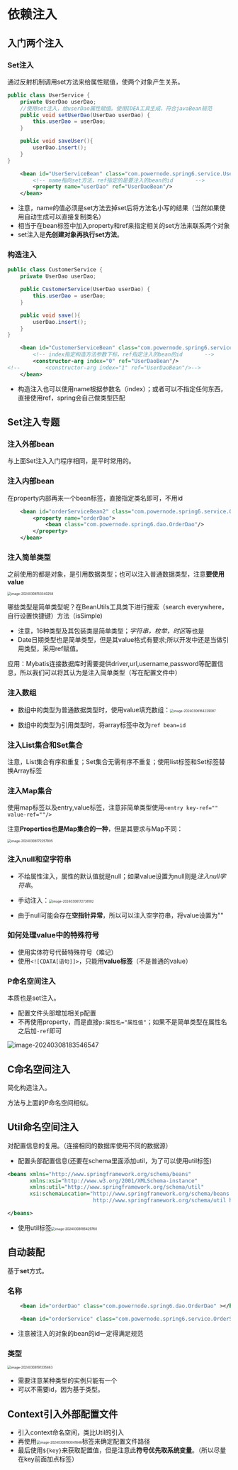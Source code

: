 # 依赖注入

## 入门两个注入

### Set注入

通过反射机制调用set方法来给属性赋值，使两个对象产生关系。

```java
public class UserService {
    private UserDao userDao;
    //使用set注入，给userDao属性赋值。使用IDEA工具生成，符合javaBean规范
    public void setUserDao(UserDao userDao) {
        this.userDao = userDao;
    }

    public void saveUser(){
        userDao.insert();
    }
}
```

```xml
    <bean id="UserServiceBean" class="com.powernode.spring6.service.UserService">
        <!-- name指向set方法，ref指定的是要注入的bean的id       -->
        <property name="userDao" ref="UserDaoBean"/>
    </bean>
```

- 注意，name的值必须是set方法去掉set后将方法名小写的结果（当然如果使用自动生成可以直接复制类名）
- 相当于在bean标签中加入property和ref来指定相关的set方法来联系两个对象
- set注入是**先创建对象再执行set方法**。

### 构造注入

```java
public class CustomerService {
    private UserDao userDao;

    public CustomerService(UserDao userDao) {
        this.userDao = userDao;
    }

    public void save(){
        userDao.insert();
    }
}
```

```xml
    <bean id="CustomerServiceBean" class="com.powernode.spring6.service.CustomerService">
        <!-- index指定构造方法参数下标，ref指定注入的bean的id       -->
        <constructor-arg index="0" ref="UserDaoBean"/>
<!--        <constructor-arg index="1" ref="UserDaoBean"/>-->
    </bean>
```

- 构造注入也可以使用name根据参数名（index）；或者可以不指定任何东西，直接使用ref，spring会自己做类型匹配

## Set注入专题

### 注入外部bean

与上面Set注入入门程序相同，是平时常用的。

### 注入内部bean

在property内部再来一个bean标签，直接指定类名即可，不用id

```xml
    <bean id="orderServiceBean2" class="com.powernode.spring6.service.OrderService">
        <property name="orderDao">
            <bean class="com.powernode.spring6.dao.OrderDao"/>
        </property>
    </bean>
```

### 注入简单类型

之前使用的都是对象，是引用数据类型；也可以注入普通数据类型，注意**要使用value**

<img src="../Pic/image-20240306153340258.png" alt="image-20240306153340258" style="zoom:50%;" />

哪些类型是简单类型呢？在BeanUtils工具类下进行搜索（search everywhere，自行设置快捷键）方法（isSimple)

- 注意，16种类型及其包装类是简单类型；*字符串，枚举，时区*等也是
- Date日期类型也是简单类型，但是其value格式有要求;所以开发中还是当做引用类型，采用ref赋值。

应用：Mybatis连接数据库时需要提供driver,url,username,password等配置信息，所以我们可以将其认为是注入简单类型（写在配置文件中）

### 注入数组

- 数组中的类型为普通数据类型时，使用value填充数组：<img src="../Pic/image-20240306164229087.png" alt="image-20240306164229087" style="zoom:50%;" />

- 数组中的类型为引用类型时，将array标签中改为`ref bean=id`

### 注入List集合和Set集合

注意，List集合有序和重复；Set集合无需有序不重复；使用list标签和Set标签替换Array标签

### 注入Map集合

使用map标签以及entry,value标签，注意非简单类型使用`<entry key-ref="" value-ref=""/>`

注意**Properties也是Map集合的一种**，但是其要求与Map不同：

<img src="../Pic/image-20240306172257905.png" alt="image-20240306172257905" style="zoom:50%;" />

### 注入null和空字符串

- 不给属性注入，属性的默认值就是null；如果value设置为null则是*注入null字符串*。
- 手动注入：<img src="../Pic/image-20240306172738182.png" alt="image-20240306172738182" style="zoom:50%;" />

- 由于null可能会存在**空指针异常**，所以可以注入空字符串，将value设置为""

### 如何处理value中的特殊符号

- 使用实体符号代替特殊符号（难记）
- 使用`<![CDATA[语句]]>`，只能用**value标签**（不是普通的value）

### P命名空间注入

本质也是set注入。

- 配置文件头部增加相关p配置
- 不再使用property，而是直接`p:属性名="属性值"`；如果不是简单类型在属性名之后加`-ref`即可

![image-20240308183546547](../Pic/image-20240308183546547.png)

## C命名空间注入

简化构造注入。

方法与上面的P命名空间相似。

## Util命名空间注入

对配置信息的复用。（连接相同的数据库使用不同的数据源）

- 配置头部配置信息(还要在schema里面添加util，为了可以使用util标签)

```xml
<beans xmlns="http://www.springframework.org/schema/beans"
       xmlns:xsi="http://www.w3.org/2001/XMLSchema-instance"
       xmlns:util="http://www.springframework.org/schema/util"
       xsi:schemaLocation="http://www.springframework.org/schema/beans http://www.springframework.org/schema/beans/spring-beans.xsd
                           http://www.springframework.org/schema/util http://www.springframework.org/schema/util/spring-util.xsd">

</beans>
```

- 使用util标签<img src="../Pic/image-20240308185429760.png" alt="image-20240308185429760" style="zoom:50%;" />

## 自动装配

基于**set**方式。

### 名称

```xml
    <bean id="orderDao" class="com.powernode.spring6.dao.OrderDao" ></bean>

    <bean id="orderService" class="com.powernode.spring6.service.OrderService" autowire="byName"/>
```

- 注意被注入的对象的bean的id一定得满足规范

### 类型

<img src="../Pic/image-20240308191335463.png" alt="image-20240308191335463" style="zoom:50%;" />

- 需要注意某种类型的实例只能有一个
- 可以不需要id，因为基于类型。

## Context引入外部配置文件

- 引入context命名空间，类比Util的引入
- 再使用<img src="../Pic/image-20240308193041646.png" alt="image-20240308193041646" style="zoom:50%;" />标签来确定配置文件路径
- 最后使用`${key}`来获取配置值，但是注意此**符号优先取系统变量**。（所以尽量在key前面加点标签）

